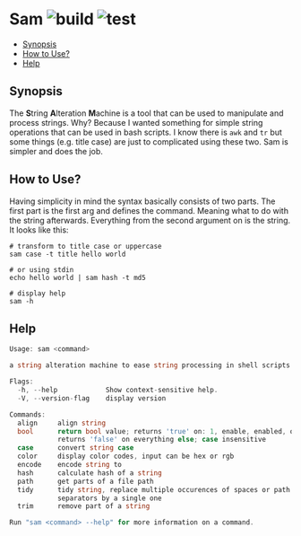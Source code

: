 # Sam ![build](https://github.com/triole/sam/actions/workflows/build.yaml/badge.svg) ![test](https://github.com/triole/sam/actions/workflows/test.yaml/badge.svg)

<!-- toc -->

- [Synopsis](#synopsis)
- [How to Use?](#how-to-use)
- [Help](#help)

<!-- /toc -->

## Synopsis

The **S**tring **A**lteration **M**achine is a tool that can be used to manipulate and process strings. Why? Because I wanted something for simple string operations that can be used in bash scripts. I know there is `awk` and `tr` but some things (e.g. title case) are just to complicated using these two. Sam is simpler and does the job.

## How to Use?

Having simplicity in mind the syntax basically consists of two parts. The first part is the first arg and defines the command. Meaning what to do with the string afterwards. Everything from the second argument on is the string. It looks like this:

```shell
# transform to title case or uppercase
sam case -t title hello world

# or using stdin
echo hello world | sam hash -t md5

# display help
sam -h
```

## Help

```go mdox-exec="r -h"
Usage: sam <command>

a string alteration machine to ease string processing in shell scripts

Flags:
  -h, --help            Show context-sensitive help.
  -V, --version-flag    display version

Commands:
  align     align string
  bool      return bool value; returns 'true' on: 1, enable, enabled, on, true;
            returns 'false' on everything else; case insensitive
  case      convert string case
  color     display color codes, input can be hex or rgb
  encode    encode string to
  hash      calculate hash of a string
  path      get parts of a file path
  tidy      tidy string, replace multiple occurences of spaces or path
            separators by a single one
  trim      remove part of a string

Run "sam <command> --help" for more information on a command.
```
